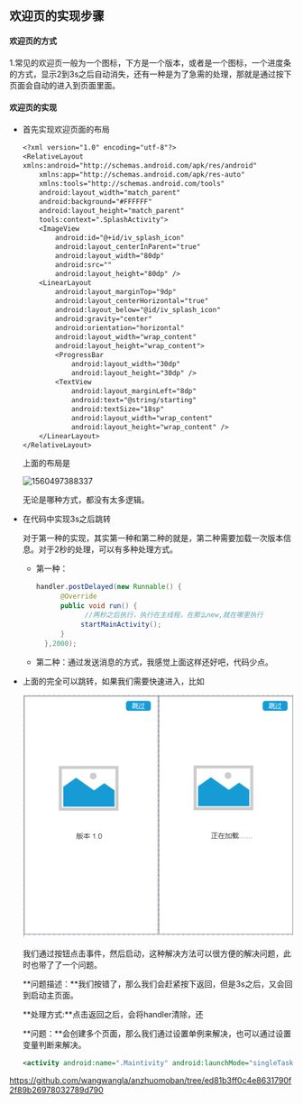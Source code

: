 ## 欢迎页的实现步骤

#### 欢迎页的方式

1.常见的欢迎页一般为一个图标，下方是一个版本，或者是一个图标，一个进度条的方式，显示2到3s之后自动消失，还有一种是为了急需的处理，那就是通过按下页面会自动的进入到页面里面。

#### 欢迎页的实现

- 首先实现欢迎页面的布局

  ```
  <?xml version="1.0" encoding="utf-8"?>
  <RelativeLayout xmlns:android="http://schemas.android.com/apk/res/android"
      xmlns:app="http://schemas.android.com/apk/res-auto"
      xmlns:tools="http://schemas.android.com/tools"
      android:layout_width="match_parent"
      android:background="#FFFFFF"
      android:layout_height="match_parent"
      tools:context=".SplashActivity">
      <ImageView
          android:id="@+id/iv_splash_icon"
          android:layout_centerInParent="true"
          android:layout_width="80dp"
          android:src=""
          android:layout_height="80dp" />
      <LinearLayout
          android:layout_marginTop="9dp"
          android:layout_centerHorizontal="true"
          android:layout_below="@id/iv_splash_icon"
          android:gravity="center"
          android:orientation="horizontal"
          android:layout_width="wrap_content"
          android:layout_height="wrap_content">
          <ProgressBar
              android:layout_width="30dp"
              android:layout_height="30dp" />
          <TextView
              android:layout_marginLeft="8dp"
              android:text="@string/starting"
              android:textSize="18sp"
              android:layout_width="wrap_content"
              android:layout_height="wrap_content" />
      </LinearLayout>
  </RelativeLayout>
  ```

  上面的布局是

  ![1560497388337](/图片/1560497388337.png)

  无论是哪种方式，都没有太多逻辑。

- 在代码中实现3s之后跳转

  对于第一种的实现，其实第一种和第二种的就是，第二种需要加载一次版本信息。对于2秒的处理，可以有多种处理方式。

  - 第一种：

    ```java
    handler.postDelayed(new Runnable() {
          @Override
          public void run() {
                //两秒之后执行，执行在主线程，在那么new,就在哪里执行
               startMainActivity();
          }
      },2000);
    ```

    

  - 第二种：通过发送消息的方式，我感觉上面这样还好吧，代码少点。

- 上面的完全可以跳转，如果我们需要快速进入，比如

  ![1560497920239](图片/1560497920239.png)

  我们通过按钮点击事件，然后启动，这种解决方法可以很方便的解决问题，此时也带了了一个问题。

  **问题描述：**我们按错了，那么我们会赶紧按下返回，但是3s之后，又会回到启动主页面。

  **处理方式:**点击返回之后，会将handler清除，还

  **问题：**会创建多个页面，那么我们通过设置单例来解决，也可以通过设置变量判断来解决。

  ```xml
  <activity android:name=".Maintivity" android:launchMode="singleTask"></activity>
  ```

  

https://github.com/wangwangla/anzhuomoban/tree/ed81b3ff0c4e8631790f2f89b26978032789d790